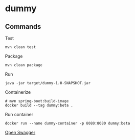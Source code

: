 # dummy

## Commands

Test
```shell
mvn clean test
```

Package
```shell
mvn clean package
```

Run
```shell
java -jar target/dummy-1.0-SNAPSHOT.jar
```

Containerize
```shell
# mvn spring-boot:build-image
docker build --tag dummy:beta .
```

Run container
```shell
docker run --name dummy-container -p 8080:8080 dummy:beta
```

[Open Swagger](http://localhost:8080/swagger-ui/index.html)
